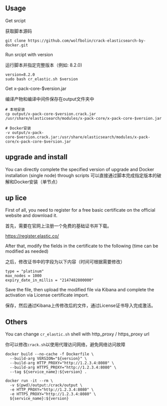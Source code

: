 
## Usage

Get srcipt

获取脚本源码

```shell
git clone https://github.com/wolfbolin/crack-elasticsearch-by-docker.git
```

Run srcipt with version

运行脚本并指定完整版本（例如: 8.2.0)

```shell
version=8.2.0
sudo bash cr_elastic.sh $version
```

Get x-pack-core-$version.jar

编译产物和编译中间件保存在output文件夹中

```shell
# 本地安装
cp output/x-pack-core-$version.crack.jar /usr/share/elasticsearch/modules/x-pack-core/x-pack-core-$version.jar

# Docker安装
-v output/x-pack-core-$version.crack.jar:/usr/share/elasticsearch/modules/x-pack-core/x-pack-core-$version.jar
```

## upgrade and install

You can directly complete the specified version of upgrade and Docker installation (single node) through scripts
可以直接通过脚本完成指定版本的破解和Docker安装（单节点）

## up lice

First of all, you need to register for a free basic certificate on the official website and download it.

首先，需要在官网上注册一个免费的基础证书并下载。

https://register.elastic.co/

After that, modify the fields in the certificate to the following (time can be modified as needed)

之后，修改证书中的字段为以下内容（时间可根据需要修改）

```
type = "platinum"
max_nodes = 1000
expiry_date_in_millis = "2147482800000"
```

Save the file, then upload the modified file via Kibana and complete the activation via License certificate import.

保存，然后通过Kibana上传修改后的文件，通过License证书导入完成激活。

## Others
You can change `cr_elastic.sh` shell with http_proxy / https_proxy url

你可以修改`crack.sh`以使用代理访问网络，避免网络访问故障

```shell
docker build --no-cache -f Dockerfile \
  --build-arg VERSION="${version}" \
  --build-arg HTTP_PROXY="http://1.2.3.4:8080" \
  --build-arg HTTPS_PROXY="http://1.2.3.4:8080" \
  --tag ${service_name}:${version} .

docker run -it --rm \
  -v $(pwd)/output:/crack/output \
  -e HTTP_PROXY="http://1.2.3.4:8080" \
  -e HTTPS_PROXY="http://1.2.3.4:8080" \
  ${service_name}:${version}
```

